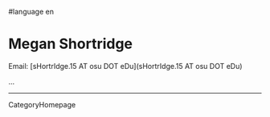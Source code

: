 
#language en
# Megan Shortridge

Email: [sHortrIdge.15 AT osu DOT eDu](sHortrIdge.15 AT osu DOT eDu)

...

----
CategoryHomepage
